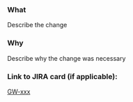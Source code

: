 ### What
Describe the change

### Why
Describe why the change was necessary

### Link to JIRA card (if applicable):
[GW-xxx](https://technologyprogramme.atlassian.net/browse/GW-xxx)
